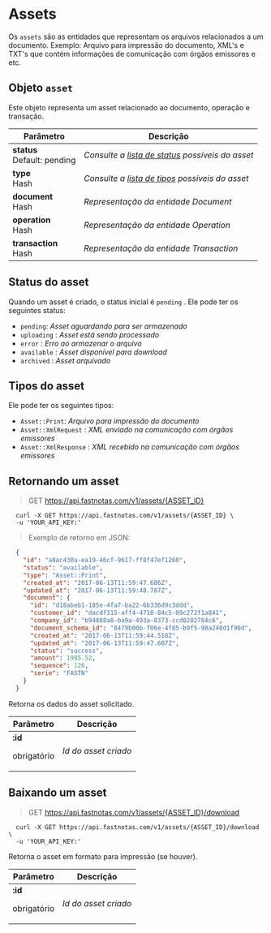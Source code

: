 # Assets

Os `assets` são as entidades que representam os arquivos relacionados a um documento. Exemplo: Arquivo para impressão do documento, XML's e TXT's que contém informações de comunicação com órgãos emissores e etc.

## Objeto `asset`
  Este objeto representa um asset relacionado ao documento, operação e transação.

Parâmetro |  Descrição
 -------------- | --------------
  **status** <br> Default: pending | *Consulte a [lista de status](#status-do-asset) possíveis do asset*
  **type** <br> Hash | *Consulte a [lista de tipos](#tipos-do-asset) possíveis do asset*
  **document** <br> Hash | *Representação da entidade Document*
  **operation** <br> Hash | *Representação da entidade Operation*
  **transaction** <br> Hash | *Representação da entidade Transaction*

## Status do asset

Quando um asset é criado, o status inicial é `pending` . Ele pode ter os seguintes status:

  * `pending`: *Asset aguardando para ser armazenado*
  * `uploading` : *Asset está sendo processado*
  * `error` : *Erro ao armazenar o arquivo*
  * `available` : *Asset disponível para download*
  * `archived` : *Asset arquivado*

## Tipos do asset

Ele pode ter os seguintes tipos:

  * `Asset::Print`: *Arquivo para impressão do documento*
  * `Asset::XmlRequest` : *XML enviado na comunicação com órgãos emissores*
  * `Asset::XmlResponse` : *XML recebido na comunicação com órgãos emissores*

## Retornando um asset

> GET https://api.fastnotas.com/v1/assets/{ASSET_ID}

  ```shell
    curl -X GET https://api.fastnotas.com/v1/assets/{ASSET_ID} \
    -u 'YOUR_API_KEY:'
  ```
  > Exemplo de retorno em JSON:

  ```json
    {
      "id": "a8ac430a-ea19-46cf-9617-ff8f47ef1260",
      "status": "available",
      "type": "Asset::Print",
      "created_at": "2017-06-13T11:59:47.686Z",
      "updated_at": "2017-06-13T11:59:48.787Z",
      "document": {
        "id": "d18abeb1-185e-4fa7-ba22-6b336d9c3ddd",
        "customer_id": "dacdf315-aff4-4710-84c5-09c272f1a841",
        "company_id": "b94888a8-ba9a-493a-8373-ccd0202784c6",
        "document_schema_id": "8479b00b-f06e-4f85-b9f5-98a240d1f90d",
        "created_at": "2017-06-13T11:59:44.518Z",
        "updated_at": "2017-06-13T11:59:47.607Z",
        "status": "success",
        "amount": 1985.52,
        "sequence": 126,
        "serie": "FASTN"
      }
    }
  ```



Retorna os dados do asset solicitado.

  Parâmetro | Descrição
 -------------- | --------------
  **:id** <br> <p>obrigatório</p> | *Id do asset criado*

## Baixando um asset

> GET https://api.fastnotas.com/v1/assets/{ASSET_ID}/download

  ```shell
    curl -X GET https://api.fastnotas.com/v1/assets/{ASSET_ID}/download \
    -u 'YOUR_API_KEY:'
  ```

  Retorna o asset em formato para impressão (se houver).

  Parâmetro | Descrição
 -------------- | --------------
  **:id** <br> <p>obrigatório</p> | *Id do asset criado*
